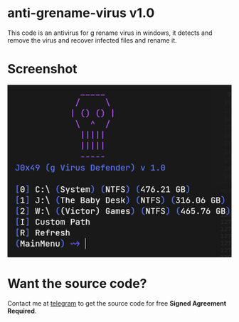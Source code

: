 # anti-grename-virus v1.0

This code is an antivirus for g rename virus in windows, it detects and remove the virus and recover infected files and rename it.

# Screenshot

![screenshot](screenshot.png)

# Want the source code?

Contact me at [telegram](https://t.me/j0x49) to get the source code for free **Signed Agreement Required**. 
